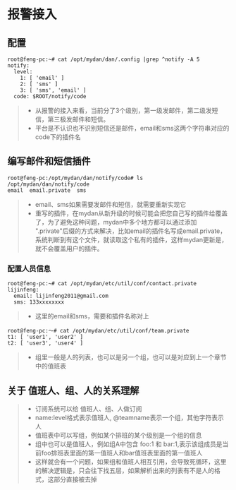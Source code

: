 # 报警接入

## 配置
```
root@feng-pc:~# cat /opt/mydan/dan/.config |grep ^notify -A 5
notify:
  level:
    1: [ 'email' ]
    2: [ 'sms' ]
    3: [ 'sms', 'email' ]
  code: $ROOT/notify/code
```
> * 从报警的接入来看，当前分了3个级别，第一级发邮件，第二级发短信，第三极发邮件和短信。
> * 平台是不认识也不识别短信还是邮件，email和sms这两个字符串对应的code下的插件名

## 编写邮件和短信插件
```
root@feng-pc:/opt/mydan/dan/notify/code# ls  /opt/mydan/dan/notify/code
email  email.private  sms
```
> * email、sms如果需要发邮件和短信，就需要重新实现它
> * 重写的插件，在mydan从新升级的时候可能会把您自己写的插件给覆盖了，为了避免这种问题，mydan中多个地方都可以通过添加 ".private"后缀的方式来解决，比如email的插件名写成email.private，系统判断到有这个文件，就读取这个私有的插件，这样mydan更新是，就不会覆盖用户的插件。

### 配置人员信息
```
root@feng-pc:~# cat /opt/mydan/etc/util/conf/contact.private
lijinfeng:
  email: lijinfeng2011@gmail.com
  sms: 133xxxxxxxx
```
> * 这里的email和sms，需要和插件名称对上

```
root@feng-pc:～# cat /opt/mydan/etc/util/conf/team.private
t1: [ 'user1', 'user2' ]
t2: [ 'user3', 'user4' ]
```
> * 组里一般是人的列表，也可以是另一个组，也可以是对应到上一个章节中的值班表

## 关于 值班人、组、人的关系理解
> * 订阅系统可以给 值班人、组、人做订阅
> *  name:level格式表示值班人, @teamname表示一个组，其他字符表示人
> * 值班表中可以写组，例如某个排班的某个级别是一个组的信息
> * 组中也可以是值班人，例如组A中包含 foo:1 和 bar:1,表示该组成员是当前foo排班表里面的第一值班人和bar值班表里面的第一值班人
> * 这样就会有一个问题，如果组和值班人相互引用，会导致死循环，这里的解决逻辑是，只会往下找五层，如果解析出来的列表有不是人的格式，这部分直接被去掉
